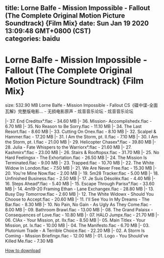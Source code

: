 
title: Lorne Balfe - Mission Impossible - Fallout (The Complete Original Motion Picture Soundtrack) {Film Mix}
date: Sun Jan 19 2020 13:09:48 GMT+0800 (CST)    
categories: baidu
---

# Lorne Balfe - Mission Impossible - Fallout (The Complete Original Motion Picture Soundtrack) {Film Mix}
size: 532.90 MB
 Lorne Balfe - Mission Impossible - Fallout CS《碟中谍-全面瓦解》完整版电影... - 无损电影原声 - 炫音音乐论坛 - 炫音音乐论坛
 
|- 37. End Creditsx°.flac - 34.60 MB
|- 36. Mission- Accomplishedx.flac - 6.70 MB
|- 35. No Reason to Be Sorry.flac - 11.10 MB
|- 34. The Last Resort.flac - 8.60 MB
|- 33. Cutting On Onex.flac - 8.10 MB
|- 32. Scalpel & Hammer.flac - 17.20 MB
|- 31. I Am the Storm, pt. II.flac - 7.10 MB
|- 30. I Am the Storm, pt. I.flac - 21.00 MB
|- 29. Helicopter Chasex°.flac - 39.80 MB
|- 28. Julia - Fate Whispers to the Warriorx°.flac - 21.60 MB
|- 27. Kashmirx°.flac - 23.00 MB
|- 26. Stairs & Rooftopsx.flac - 31.70 MB
|- 25. No Hard Feelingsx - The Exhortation.flac - 26.50 MB
|- 24. The Mission Is Terminated.flac - 9.00 MB
|- 23. Trapped.flac - 10.70 MB
|- 22. The White Widow In London.flac - 7.50 MB
|- 21. We Are Never Free.flac - 15.30 MB
|- 20. You're Mine Now.flac - 2.00 MB
|- 19. 5m28 Tracker.flac - 5.00 MB
|- 18. Unfinished Business.flac - 2.50 MB
|- 17. Je Suis Désoléx.flac - 4.40 MB
|- 16. Steps Ahead°.flac - 5.40 MB
|- 15. Escape Through Parisx°.flac - 33.60 MB
|- 14. 4m19-20 Framing Ethan - Lane Exchangex.flac - 28.80 MB
|- 13. Busy Day Tomorrow.flac - 2.60 MB
|- 12. The White Widowx - Should You Choose to Accept.flac - 20.60 MB
|- 11. I'll See You In My Dreams - The Bar.flac - 8.30 MB
|- 10. No Pain, No Gain - As Ugly As They Come.flac - 8.00 MB
|- 09. Bathroom Brawl.flac - 13.00 MB
|- 08. The Grand Palaisx - Consequences of Love.flac - 10.80 MB
|- 07. HALO Jumpx.flac - 21.70 MB
|- 06. CIAx - Your Mission, pt. IIx.flac - 8.50 MB
|- 05. Main Titlex - Your Mission, pt. Ix.flac - 10.00 MB
|- 04. The Manifesto.flac - 6.70 MB
|- 03. Plutonium Trade - A Terrible Choice.flac - 22.20 MB
|- 02. A Storm Is Coming - Mission Briefingx.flac - 12.00 MB
|- 01. Logo - You Should've Killed Me.flac - 7.30 MB

[How to download](https://bpcam.bemobtrk.com/go/2ceec3aa-1ca2-46d6-b9ff-aaa5c184517c?jno=613)